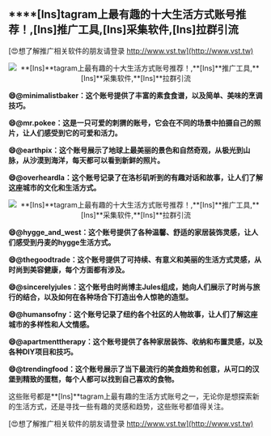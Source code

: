 ## ****[Ins]**tagram上最有趣的十大生活方式账号推荐！,**[Ins]**推广工具,**[Ins]**采集软件,**[Ins]**拉群引流**

[😍想了解推广相关软件的朋友请登录 http://www.vst.tw](http://www.vst.tw)

 <center><img src="https://vst.tw/MP4/tuiguang/png/0.png" alt="**[Ins]**tagram上最有趣的十大生活方式账号推荐！,**[Ins]**推广工具,**[Ins]**采集软件,**[Ins]**拉群引流"></center>

**😄@minimalistbaker：这个账号提供了丰富的素食食谱，以及简单、美味的烹调技巧。**

**😄@mr.pokee：这是一只可爱的刺猬的账号，它会在不同的场景中拍摄自己的照片，让人们感受到它的可爱和活力。**

**😄@earthpix：这个账号展示了地球上最美丽的景色和自然奇观，从极光到山脉，从沙漠到海洋，每天都可以看到新鲜的照片。**

**😄@overheardla：这个账号记录了在洛杉矶听到的有趣对话和故事，让人们了解这座城市的文化和生活方式。**

 <center><img src="https://vst.tw/MP4/tuiguang/png/5.png" alt="**[Ins]**tagram上最有趣的十大生活方式账号推荐！,**[Ins]**推广工具,**[Ins]**采集软件,**[Ins]**拉群引流"></center>

**😄@hygge_and_west：这个账号提供了各种温馨、舒适的家居装饰灵感，让人们感受到丹麦的hygge生活方式。**

**😄@thegoodtrade：这个账号提供了可持续、有意义和美丽的生活方式灵感，从时尚到美容健康，每个方面都有涉及。**

**😄@sincerelyjules：这个账号由时尚博主Jules组成，她向人们展示了时尚与旅行的结合，以及如何在各种场合下打造出令人惊艳的造型。**

**😄@humansofny：这个账号记录了纽约各个社区的人物故事，让人们了解这座城市的多样性和人文情感。**

**😄@apartmenttherapy：这个账号提供了各种家居装饰、收纳和布置灵感，以及各种DIY项目和技巧。**

**😄@trendingfood：这个账号展示了当下最流行的美食趋势和创意，从可口的汉堡到精致的蛋糕，每个人都可以找到自己喜欢的食物。**

这些账号都是**[Ins]**tagram上最有趣的生活方式账号之一，无论你是想探索新的生活方式，还是寻找一些有趣的灵感和趋势，这些账号都值得关注。

[😍想了解推广相关软件的朋友请登录 http://www.vst.tw](http://www.vst.tw)



